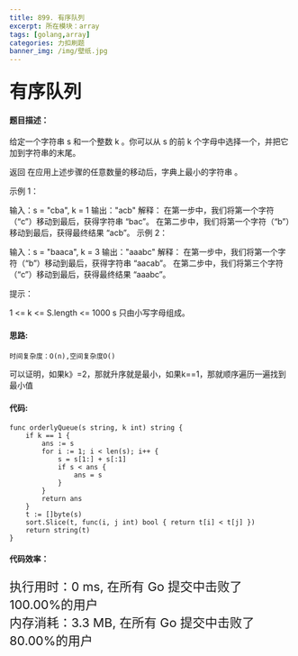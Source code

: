 ```yaml
---
title: 899. 有序队列
excerpt: 所在模块：array
tags: [golang,array]
categories: 力扣刷题
banner_img: /img/壁纸.jpg
---
```


### <font size=6px>有序队列</font>

#### 题目描述：

给定一个字符串 s 和一个整数 k 。你可以从 s 的前 k 个字母中选择一个，并把它加到字符串的末尾。

返回 在应用上述步骤的任意数量的移动后，字典上最小的字符串 。

 

示例 1：

输入：s = "cba", k = 1
输出："acb"
解释：
在第一步中，我们将第一个字符（“c”）移动到最后，获得字符串 “bac”。
在第二步中，我们将第一个字符（“b”）移动到最后，获得最终结果 “acb”。
示例 2：

输入：s = "baaca", k = 3
输出："aaabc"
解释：
在第一步中，我们将第一个字符（“b”）移动到最后，获得字符串 “aacab”。
在第二步中，我们将第三个字符（“c”）移动到最后，获得最终结果 “aaabc”。


提示：

1 <= k <= S.length <= 1000
s 只由小写字母组成。

#### 思路:

```
时间复杂度：O(n),空间复杂度O()
```

可以证明，如果k》=2，那就升序就是最小，如果k==1，那就顺序遍历一遍找到最小值

#### 代码:

```golang
func orderlyQueue(s string, k int) string {
    if k == 1 {
        ans := s
        for i := 1; i < len(s); i++ {
            s = s[1:] + s[:1]
            if s < ans {
                ans = s
            }
        }
        return ans
    }
    t := []byte(s)
    sort.Slice(t, func(i, j int) bool { return t[i] < t[j] })
    return string(t)
}
```

#### 代码效率：

<p class="note note-primary"; style="font-size:22px">
   执行用时：0 ms, 在所有 Go 提交中击败了100.00%的用户<br>
   内存消耗：3.3 MB, 在所有 Go 提交中击败了80.00%的用户
</p>

